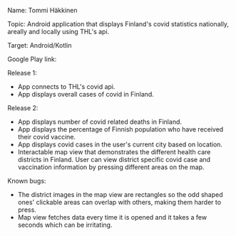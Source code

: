 Name: Tommi Häkkinen

Topic: Android application that displays Finland's covid statistics nationally, areally and locally using THL's api.

Target: Android/Kotlin

Google Play link:

Release 1:
- App connects to THL's covid api.
- App displays overall cases of covid in Finland.

Release 2:
- App displays number of covid related deaths in Finland.
- App displays the percentage of Finnish population who have received their covid vaccine.
- App displays covid cases in the user's current city based on location.
- Interactable map view that demonstrates the different health care districts in Finland.
  User can view district specific covid case and vaccination information by pressing different areas on the map.

Known bugs:
- The district images in the map view are rectangles so the odd shaped ones' clickable areas can overlap with others, making them harder to press.
- Map view fetches data every time it is opened and it takes a few seconds which can be irritating.